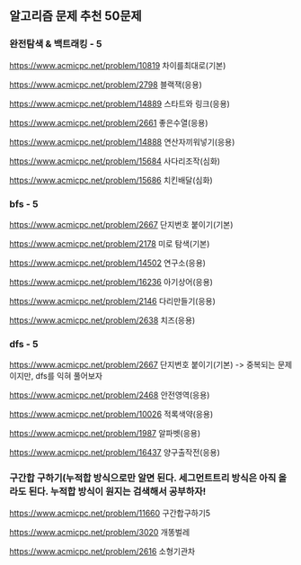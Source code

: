 ## 알고리즘 문제 추천 50문제

### 완전탐색 & 백트래킹 - 5  
https://www.acmicpc.net/problem/10819 차이를최대로(기본)

https://www.acmicpc.net/problem/2798 블랙잭(응용)

https://www.acmicpc.net/problem/14889 스타트와 링크(응용)

https://www.acmicpc.net/problem/2661 좋은수열(응용)

https://www.acmicpc.net/problem/14888 연산자끼워넣기(응용)

https://www.acmicpc.net/problem/15684 사다리조작(심화)

https://www.acmicpc.net/problem/15686 치킨배달(심화)

### bfs - 5
https://www.acmicpc.net/problem/2667  단지번호 붙이기(기본)

https://www.acmicpc.net/problem/2178  미로 탐색(기본)

https://www.acmicpc.net/problem/14502  연구소(응용)

https://www.acmicpc.net/problem/16236  아기상어(응용)

https://www.acmicpc.net/problem/2146  다리만들기(응용)

https://www.acmicpc.net/problem/2638  치즈(응용)

### dfs - 5

https://www.acmicpc.net/problem/2667  단지번호 붙이기(기본) -> 중복되는 문제이지만, dfs를 익혀 풀어보자

https://www.acmicpc.net/problem/2468  안전영역(응용)

https://www.acmicpc.net/problem/10026  적록색약(응용)

https://www.acmicpc.net/problem/1987  알파벳(응용)

https://www.acmicpc.net/problem/16437  양구출작전(응용)

### 구간합 구하기(누적합 방식으로만 알면 된다. 세그먼트트리 방식은 아직 올라도 된다. 누적합 방식이 원지는 검색해서 공부하자!

https://www.acmicpc.net/problem/11660  구간합구하기5

https://www.acmicpc.net/problem/3020  개똥벌레

https://www.acmicpc.net/problem/2616  소형기관차
